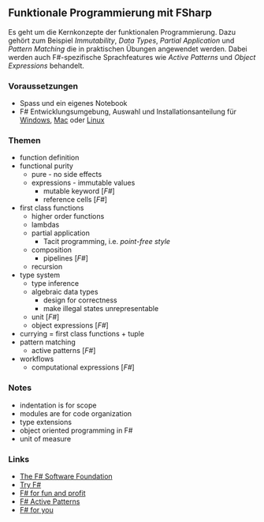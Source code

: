 ## Funktionale Programmierung mit FSharp
Es geht um die Kernkonzepte der funktionalen Programmierung. Dazu gehört zum Beispiel *Immutability*, *Data Types*, *Partial Application* und *Pattern Matching* die in praktischen Übungen angewendet werden. Dabei werden auch F#-spezifische Sprachfeatures wie *Active Patterns* und *Object Expressions* behandelt.

### Voraussetzungen
* Spass und ein eigenes Notebook
* F# Entwicklungsumgebung, Auswahl und Installationsanteilung für [Windows](http://fsharp.org/use/windows/), [Mac](http://fsharp.org/use/mac/) oder [Linux](http://fsharp.org/use/linux/)

### Themen
* function definition
* functional purity
    * pure - no side effects
    * expressions - immutable values
        * mutable keyword [*F#*]
        * reference cells [*F#*]
* first class functions
    * higher order functions
    * lambdas
    * partial application
        * Tacit programming, i.e. *point-free style*
    * composition
        * pipelines [*F#*]
    * recursion
* type system
    * type inference
    * algebraic data types
        * design for correctness
        * make illegal states unrepresentable
    * unit [*F#*]
    * object expressions [*F#*]
* currying = first class functions + tuple
* pattern matching
    * active patterns [*F#*]
* workflows
    * computational expressions [*F#*]

### Notes
* indentation is for scope
* modules are for code organization
* type extensions
* object oriented programming in F#
* unit of measure

### Links
* [The F# Software Foundation](http://fsharp.org/)
* [Try F#](http://www.tryfsharp.org/)
* [F# for fun and profit](http://fsharpforfunandprofit.com/)
* [F# Active Patterns](www.devjoy.com/series/active-patterns/)
* [F# for you](http://fsharp4u.com/)

